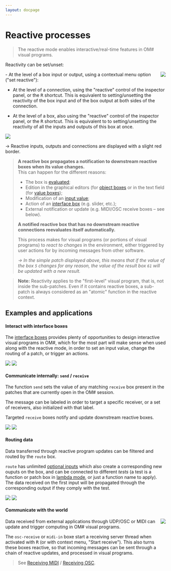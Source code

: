 ```yaml
---
layout: docpage
---
```


# Reactive processes

> The reactive mode enables interactive/real-time features in OM# visual programs. 

Reactivity can be set/unset: 

<img src="reactive_img/reactive-set-input.png" align="right"> 
- At the level of a box input or output, using a contextual menu option ("set reactive"):


- At the level of a connection, using the "reactive" control of the inspector panel, or the <kbd>R</kbd> shortcut. This is equivalent to setting/unsetting the reactivity of the box input and of the box output at both sides of the connection.

- At the level of a box, also using the "reactive" control of the inspector panel, or the <kbd>R</kbd> shortcut. This is equivalent to to setting/unsetting the reactivity of all the inputs and outputs of this box at once.

<img src="reactive_img/reactive-patch-simple.png"> 

&rarr; Reactive inputs, outputs and connections are displayed with a slight red border.


> **A reactive box propagates a notification to downstream reactive boxes when its value changes.**      
> This can happen for the different reasons:
> - The box is [evaluated](eval);
> - Edition in the graphical editors (for [object boxes](object-box) or in the text field (for [value boxes](value-box));
> - Modification of an [input value](box-inputs);
> - Action of an [interface box](interface-boxes) (e.g. slider, etc.);
> - External notification or update (e.g. MIDI/OSC receive boxes – see below).
>
> **A notified reactive box that has no downstream reactive connections reevaluates itself automatically.**
> 
> This process makes for visual programs (or portions of visual programs) to _react to changes_ in the environment, either triggered by user actions for by incoming messages from other software.
>
> _&rarr; In the simple patch displayed above, this means that if the value of the box `5` changes for any reason, the value of the result box `61` will be updated with a new result._


> **Note:** Reactivity applies to the "first-level" visual program, that is, not inside the sub-patches. Even if it contains reactive boxes, a sub-patch is always considered as an "atomic" function in the reactive context.

## Examples and applications


#### Interact with interface boxes

The [interface boxes](interface-boxes) provides plenty of opportunities to design interactive visual programs in OM#, which for the most part will make sense when used along with the reactive mode, in order to set an input value, change the routing of a patch, or trigger an actions.

<img src="reactive_img/reactive-example-button.png">  <img src="reactive_img/reactive-example-slider.png"> 


#### Communicate internally: `send` / `receive`

The function `send` sets the value of any matching `receive` box present in the patches that are currently open in the OM# session. 

The message can be labeled in order to target a specific receiver, or a set of receivers, also initialized with that label.

Targeted `receive` boxes notify and update downstream reactive boxes.

<img src="reactive_img/reactive-example-send.png">  <img src="reactive_img/reactive-example-receive.png"> 

#### Routing data

Data transferred through reactive program updates can be filtered and routed by the `route` box.

`route` has unlimited [optional inputs](box-inputs#optional) which also create a corresponding new ouputs on the box, and can be connected to different _tests_ (a test is a function or patch box in [lambda mode](lambda), or just a function name to apply). The data received on the first input will be propagated through the corresponding output if they comply with the test.

<img src="reactive_img/reactive-example-send-2.png">  <img src="reactive_img/reactive-example-route.png"> 


#### Communicate with the world

<img src="reactive_img/reactive-example-osc.png" align="right">

Data received from external applications through UDP/OSC or MIDI can update and trigger computing in OM# visual programs.

The `osc-receive` or `midi-in` boxe start a receiving server thread when activated with <kbd>R</kbd> (or with context menu, "Start receive"). This also turns these boxes reactive, so that incoming messages can be sent through a chain of reactive updates, and processed in visual programs. 

> See [Receiving MIDI](midi-in) / [Receiving OSC](osc-receive).
